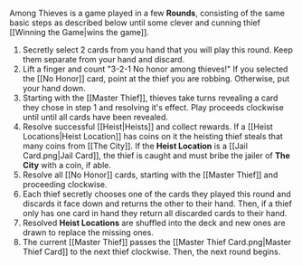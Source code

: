 Among Thieves is a game played in a few **Rounds**, consisting of the same basic steps as described below until some clever and cunning thief [[Winning the Game|wins the game]].
1. Secretly select 2 cards from you hand that you will play this round. Keep them separate from your hand and discard.
2. Lift a finger and count "3-2-1 No honor among thieves!" If you selected the [[No Honor]] card, point at the thief you are robbing. Otherwise, put your hand down.
3. Starting with the [[Master Thief]], thieves take turns revealing a card they chose in step 1 and resolving it's effect. Play proceeds clockwise until until all cards have been revealed.
4. Resolve successful [[Heist|Heists]] and collect rewards. If a [[Heist Locations|Heist Location]] has coins on it the heisting thief steals that many coins from [[The City]]. If the **Heist Location** is a [[Jail Card.png|Jail Card]], the thief is caught and must bribe the jailer of **The City** with a coin, if able.
5. Resolve all [[No Honor]] cards, starting with the [[Master Thief]] and proceeding clockwise.
6. Each thief secretly chooses one of the cards they played this round and discards it face down and returns the other to their hand. Then, if a thief only has one card in hand they return all discarded cards to their hand.
7. Resolved **Heist Locations** are shuffled into the deck and new ones are drawn to replace the missing ones.
8. The current [[Master Thief]] passes the [[Master Thief Card.png|Master Thief Card]] to the next thief clockwise. Then, the next round begins.